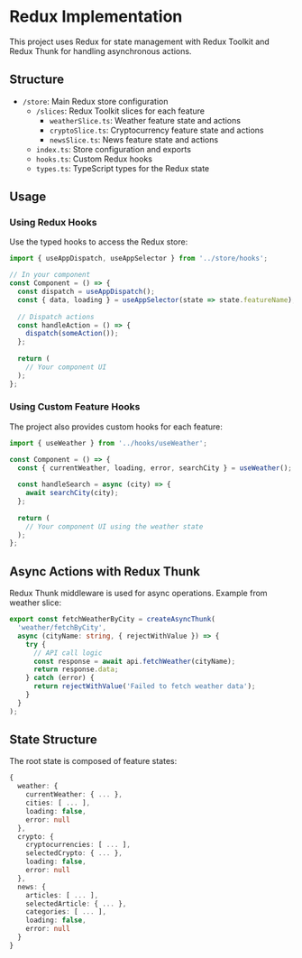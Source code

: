 # Redux Implementation

This project uses Redux for state management with Redux Toolkit and Redux Thunk for handling asynchronous actions.

## Structure

- `/store`: Main Redux store configuration
  - `/slices`: Redux Toolkit slices for each feature
    - `weatherSlice.ts`: Weather feature state and actions
    - `cryptoSlice.ts`: Cryptocurrency feature state and actions
    - `newsSlice.ts`: News feature state and actions
  - `index.ts`: Store configuration and exports
  - `hooks.ts`: Custom Redux hooks
  - `types.ts`: TypeScript types for the Redux state

## Usage

### Using Redux Hooks

Use the typed hooks to access the Redux store:

```typescript
import { useAppDispatch, useAppSelector } from '../store/hooks';

// In your component
const Component = () => {
  const dispatch = useAppDispatch();
  const { data, loading } = useAppSelector(state => state.featureName);
  
  // Dispatch actions
  const handleAction = () => {
    dispatch(someAction());
  };
  
  return (
    // Your component UI
  );
};
```

### Using Custom Feature Hooks

The project also provides custom hooks for each feature:

```typescript
import { useWeather } from '../hooks/useWeather';

const Component = () => {
  const { currentWeather, loading, error, searchCity } = useWeather();
  
  const handleSearch = async (city) => {
    await searchCity(city);
  };
  
  return (
    // Your component UI using the weather state
  );
};
```

## Async Actions with Redux Thunk

Redux Thunk middleware is used for async operations. Example from weather slice:

```typescript
export const fetchWeatherByCity = createAsyncThunk(
  'weather/fetchByCity',
  async (cityName: string, { rejectWithValue }) => {
    try {
      // API call logic
      const response = await api.fetchWeather(cityName);
      return response.data;
    } catch (error) {
      return rejectWithValue('Failed to fetch weather data');
    }
  }
);
```

## State Structure

The root state is composed of feature states:

```typescript
{
  weather: {
    currentWeather: { ... },
    cities: [ ... ],
    loading: false,
    error: null
  },
  crypto: {
    cryptocurrencies: [ ... ],
    selectedCrypto: { ... },
    loading: false,
    error: null
  },
  news: {
    articles: [ ... ],
    selectedArticle: { ... },
    categories: [ ... ],
    loading: false,
    error: null
  }
}
``` 